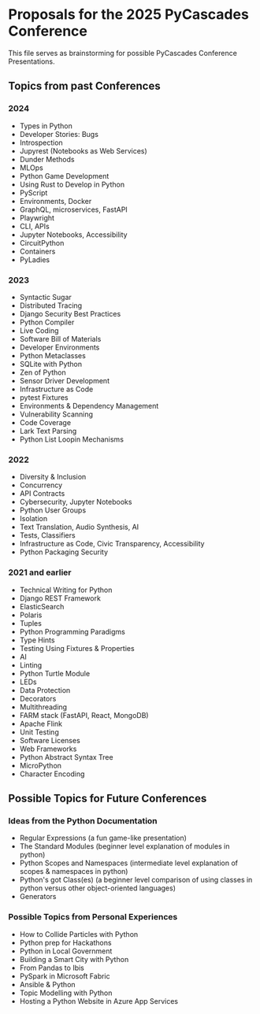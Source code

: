 # Proposals for the 2025 PyCascades Conference
This file serves as brainstorming for possible PyCascades Conference Presentations.

## Topics from past Conferences
### 2024
- Types in Python
- Developer Stories: Bugs
- Introspection
- Jupyrest (Notebooks as Web Services)
- Dunder Methods
- MLOps
- Python Game Development
- Using Rust to Develop in Python
- PyScript
- Environments, Docker
- GraphQL, microservices, FastAPI
- Playwright
- CLI, APIs
- Jupyter Notebooks, Accessibility
- CircuitPython
- Containers
- PyLadies

### 2023
- Syntactic Sugar
- Distributed Tracing
- Django Security Best Practices
- Python Compiler
- Live Coding
- Software Bill of Materials
- Developer Environments
- Python Metaclasses
- SQLite with Python
- Zen of Python
- Sensor Driver Development
- Infrastructure as Code
- pytest Fixtures
- Environments & Dependency Management
- Vulnerability Scanning
- Code Coverage
- Lark Text Parsing
- Python List Loopin Mechanisms

### 2022
- Diversity & Inclusion
- Concurrency
- API Contracts
- Cybersecurity, Jupyter Notebooks
- Python User Groups
- Isolation
- Text Translation, Audio Synthesis, AI
- Tests, Classifiers
- Infrastructure as Code, Civic Transparency, Accessibility
- Python Packaging Security

### 2021 and earlier
- Technical Writing for Python
- Django REST Framework
- ElasticSearch
- Polaris
- Tuples
- Python Programming Paradigms
- Type Hints
- Testing Using Fixtures & Properties
- AI
- Linting
- Python Turtle Module
- LEDs
- Data Protection
- Decorators
- Multithreading
- FARM stack (FastAPI, React, MongoDB)
- Apache Flink
- Unit Testing
- Software Licenses
- Web Frameworks
- Python Abstract Syntax Tree
- MicroPython
- Character Encoding

## Possible Topics for Future Conferences
### Ideas from the Python Documentation
- Regular Expressions (a fun game-like presentation)
- The Standard Modules (beginner level explanation of modules in python)
- Python Scopes and Namespaces (intermediate level explanation of scopes & namespaces in python)
- Python's got Class(es) (a beginner level comparison of using classes in python versus other object-oriented languages)
- Generators

### Possible Topics from Personal Experiences
- How to Collide Particles with Python
- Python prep for Hackathons
- Python in Local Government
- Building a Smart City with Python
- From Pandas to Ibis
- PySpark in Microsoft Fabric
- Ansible & Python
- Topic Modelling with Python
- Hosting a Python Website in Azure App Services
